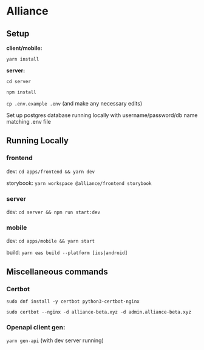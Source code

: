 # Alliance

## Setup

**client/mobile:**

`yarn install`

**server:**

`cd server`

`npm install`

`cp .env.example .env` (and make any necessary edits)

Set up postgres database running locally with username/password/db name matching .env file

## Running Locally

### frontend

dev: `cd apps/frontend && yarn dev`

storybook: `yarn workspace @alliance/frontend storybook`

### server

dev: `cd server && npm run start:dev`

### mobile

dev: `cd apps/mobile && yarn start`

build: `yarn eas build --platform [ios|android]`

## Miscellaneous commands

### Certbot

`sudo dnf install -y certbot python3-certbot-nginx`

`sudo certbot --nginx -d alliance-beta.xyz -d admin.alliance-beta.xyz`

### Openapi client gen:

`yarn gen-api` (with dev server running)
